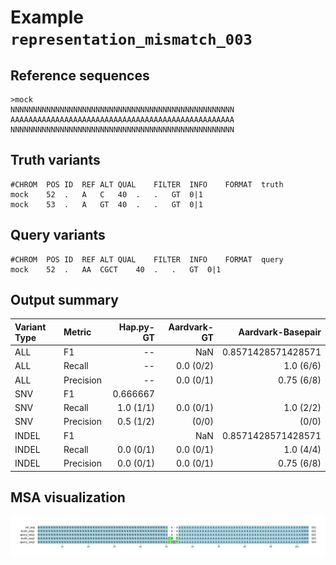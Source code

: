# Example `representation_mismatch_003`
## Reference sequences
```
>mock
NNNNNNNNNNNNNNNNNNNNNNNNNNNNNNNNNNNNNNNNNNNNNNNNNN
AAAAAAAAAAAAAAAAAAAAAAAAAAAAAAAAAAAAAAAAAAAAAAAAAA
NNNNNNNNNNNNNNNNNNNNNNNNNNNNNNNNNNNNNNNNNNNNNNNNNN
```
## Truth variants
```
#CHROM	POS	ID	REF	ALT	QUAL	FILTER	INFO	FORMAT	truth
mock	52	.	A	C	40	.	.	GT	0|1
mock	53	.	A	GT	40	.	.	GT	0|1
```
## Query variants
```
#CHROM	POS	ID	REF	ALT	QUAL	FILTER	INFO	FORMAT	query
mock	52	.	AA	CGCT	40	.	.	GT	0|1
```
## Output summary
Variant Type | Metric | Hap.py-GT | Aardvark-GT | Aardvark-Basepair
:-- | :-- | --: | --: | --:
ALL | F1 | -- | NaN | 0.8571428571428571
ALL | Recall | -- | 0.0 (0/2) | 1.0 (6/6)
ALL | Precision | -- | 0.0 (0/1) | 0.75 (6/8)
SNV | F1 | 0.666667 |  | 
SNV | Recall | 1.0 (1/1) | 0.0 (0/1) | 1.0 (2/2)
SNV | Precision | 0.5 (1/2) |  (0/0) |  (0/0)
INDEL | F1 |  | NaN | 0.8571428571428571
INDEL | Recall | 0.0 (0/1) | 0.0 (0/1) | 1.0 (4/4)
INDEL | Precision | 0.0 (0/1) | 0.0 (0/1) | 0.75 (6/8)
## MSA visualization
![](./msa_viz/msa.png)
